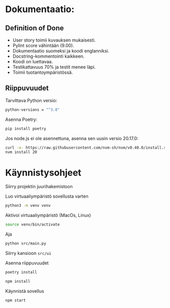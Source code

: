 # Dokumentaatio:

## Definition of Done
- User story toimii kuvauksen mukaisesti.
- Pylint score vähintään (9.00).
- Dokumentaatio suomeksi ja koodi englanniksi.
- Docstring-kommentointi kaikkeen.
- Koodi on luettavaa.
- Testikattavuus 70% ja testit menee läpi.
- Toimii tuotantoympäristössä.

## Riippuvuudet
Tarvittava Python versio:
```bash
python-versions = "^3.8"
```
Asenna Poetry:
```bash
pip install poetry
```
Jos node.js ei ole asennettuna, asenna sen uusin versio 20.17.0:
```bash
curl -o- https://raw.githubusercontent.com/nvm-sh/nvm/v0.40.0/install.sh | bash
nvm install 20

```

# Käynnistysohjeet

Siirry projektin juurihakemistoon

Luo virtuaaliympäristö sovellusta varten
```bash
python3 -m venv venv
```
Aktivoi virtuaaliympäristö (MacOs, Linux)
```bash
source venv/bin/activate
```

Aja
```bash
python src/main.py
```

Siirry kansioon ```src/ui```

Asenna riippuvuudet
```bash
poetry install
```
```bash
npm install
```
Käynnistä sovellus
```bash
npm start
```
